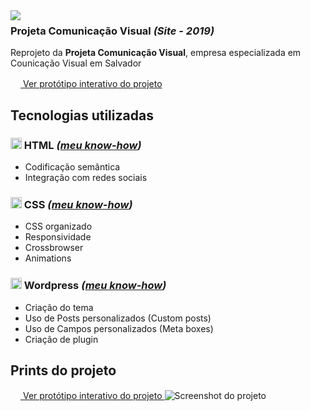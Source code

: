 

<img src="http://velameweb.com.br/git/config/images/monitor.png" align="left" />


<h3>Projeta Comunicação Visual <em>(Site - 2019)</em></h3>

<p>Reprojeto da <strong>Projeta Comunicação Visual</strong>, empresa especializada em Counicação Visual em Salvador</p>

<p>
  <a href="http://velameweb.com.br/projetos-sites/projeta-2020/" target="_blank">
    <img src="https://cdn0.iconfinder.com/data/icons/entypo/80/link5-64.png" alt="" width="16px"> Ver protótipo interativo do projeto
  </a>
</p>

<h2>Tecnologias utilizadas</h2>

<h3><img src="http://velameweb.com.br/git/config/images/html-icon.png" alt="HTML ícone" height="18px" /> HTML <em>(<a href="https://github.com/tarcisovelame/meu-cv/tree/master/css" target="_blank">meu know-how</a>)</em></h3>
<ul>
    <li>Codificação semântica</li>
    <li>Integração com redes sociais</li>
</ul>

<h3><img src="http://velameweb.com.br/git/config/images/css-icon.png" alt="CSS ícone" height="18px" /> CSS <em>(<a href="https://github.com/tarcisovelame/meu-cv/tree/master/css" target="_blank">meu know-how</a>)</em></h3>
<ul>
    <li>CSS organizado</li>
    <li>Responsividade</li>
    <li>Crossbrowser</li>
    <li>Animations</li>
</ul>

<h3><img src="http://velameweb.com.br/git/config/images/wordpress-icon.png" alt="Wordpress ícone" height="18px" /> Wordpress <em>(<a href="https://github.com/tarcisovelame/meu-cv/tree/master/wordpress" target="_blank">meu know-how</a>)</em></h3>
<ul>
    <li>Criação do tema</li>
    <li>Uso de Posts personalizados (Custom posts)</li>
    <li>Uso de Campos personalizados (Meta boxes)</li>
    <li>Criação de plugin</li>
</ul>

<h2>Prints do projeto</h2>
<a href="http://velameweb.com.br/projetos-sites/projeta-2020/" target="_blank">
  <img src="https://cdn0.iconfinder.com/data/icons/entypo/80/link5-64.png" alt="" width="16px"> Ver protótipo interativo do projeto
</a>

<img src="http://velameweb.com.br/projetos-sites/projeta-2020/screenshot.png" alt="Screenshot do projeto">
